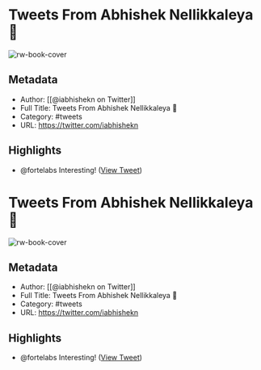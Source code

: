 # Tweets From Abhishek Nellikkaleya 👀

![rw-book-cover](https://pbs.twimg.com/profile_images/1333820599760609282/7EgHMvKI.jpg)

## Metadata
- Author: [[@iabhishekn on Twitter]]
- Full Title: Tweets From Abhishek Nellikkaleya 👀
- Category: #tweets
- URL: https://twitter.com/iabhishekn

## Highlights
- @fortelabs Interesting! ([View Tweet](https://twitter.com/iabhishekn/status/1391781425209245699))
# Tweets From Abhishek Nellikkaleya 👀

![rw-book-cover](https://pbs.twimg.com/profile_images/1333820599760609282/7EgHMvKI.jpg)

## Metadata
- Author: [[@iabhishekn on Twitter]]
- Full Title: Tweets From Abhishek Nellikkaleya 👀
- Category: #tweets
- URL: https://twitter.com/iabhishekn

## Highlights
- @fortelabs Interesting! ([View Tweet](https://twitter.com/iabhishekn/status/1391781425209245699))
